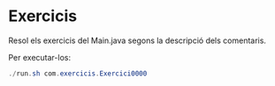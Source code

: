 # Exercicis

Resol els exercicis del Main.java segons la descripció dels comentaris.

Per executar-los:

```java
./run.sh com.exercicis.Exercici0000
```